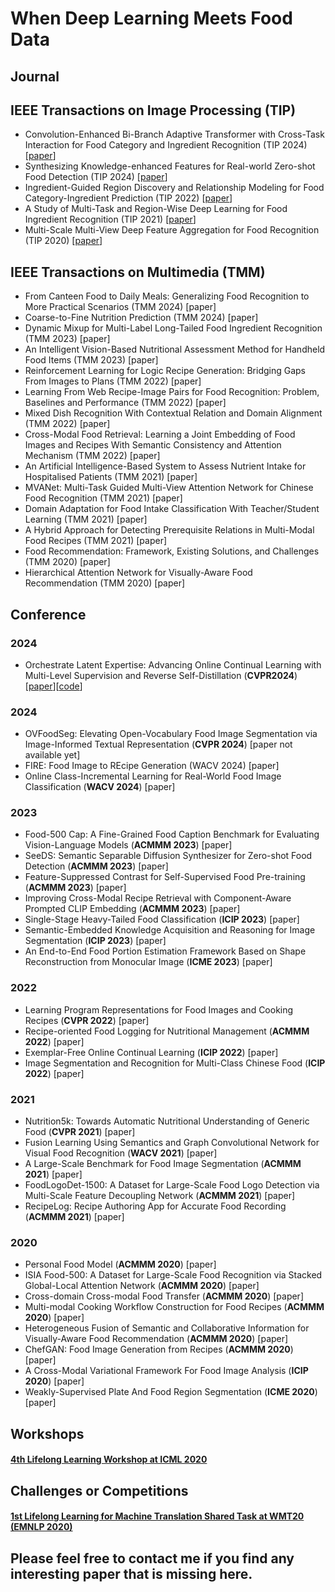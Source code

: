 # When Deep Learning Meets Food Data
## Journal
## IEEE Transactions on Image Processing (TIP)
- <a name="todo"></a> Convolution-Enhanced Bi-Branch Adaptive Transformer with Cross-Task Interaction for Food Category and Ingredient Recognition (TIP 2024) [[paper](https://ieeexplore.ieee.org/abstract/document/10471331)]
- <a name="todo"></a> Synthesizing Knowledge-enhanced Features for Real-world Zero-shot Food Detection (TIP 2024) [[paper](https://ieeexplore.ieee.org/abstract/document/10423421)]
- <a name="todo"></a> Ingredient-Guided Region Discovery and Relationship Modeling for Food Category-Ingredient Prediction (TIP 2022) [[paper](https://ieeexplore.ieee.org/document/9846887)]
- <a name="todo"></a> A Study of Multi-Task and Region-Wise Deep Learning for Food Ingredient Recognition (TIP 2021) [[paper](https://ieeexplore.ieee.org/document/9305995)]
- <a name="todo"></a> Multi-Scale Multi-View Deep Feature Aggregation for Food Recognition (TIP 2020) [[paper](https://ieeexplore.ieee.org/document/8779586)]
## IEEE Transactions on Multimedia (TMM)
- <a name="todo"></a> From Canteen Food to Daily Meals: Generalizing Food Recognition to More Practical Scenarios (TMM 2024) [paper]
- <a name="todo"></a> Coarse-to-Fine Nutrition Prediction (TMM 2024) [paper]
- <a name="todo"></a> Dynamic Mixup for Multi-Label Long-Tailed Food Ingredient Recognition (TMM 2023) [paper]
- <a name="todo"></a> An Intelligent Vision-Based Nutritional Assessment Method for Handheld Food Items (TMM 2023) [paper]
- <a name="todo"></a> Reinforcement Learning for Logic Recipe Generation: Bridging Gaps From Images to Plans (TMM 2022) [paper]
- <a name="todo"></a> Learning From Web Recipe-Image Pairs for Food Recognition: Problem, Baselines and Performance (TMM 2022) [paper]
- <a name="todo"></a> Mixed Dish Recognition With Contextual Relation and Domain Alignment (TMM 2022) [paper]
- <a name="todo"></a> Cross-Modal Food Retrieval: Learning a Joint Embedding of Food Images and Recipes With Semantic Consistency and Attention Mechanism (TMM 2022) [paper]
- <a name="todo"></a> An Artificial Intelligence-Based System to Assess Nutrient Intake for Hospitalised Patients (TMM 2021) [paper]
- <a name="todo"></a> MVANet: Multi-Task Guided Multi-View Attention Network for Chinese Food Recognition (TMM 2021) [paper]
- <a name="todo"></a> Domain Adaptation for Food Intake Classification With Teacher/Student Learning (TMM 2021) [paper]
- <a name="todo"></a> A Hybrid Approach for Detecting Prerequisite Relations in Multi-Modal Food Recipes (TMM 2021) [paper]
- <a name="todo"></a> Food Recommendation: Framework, Existing Solutions, and Challenges (TMM 2020) [paper]
- <a name="todo"></a> Hierarchical Attention Network for Visually-Aware Food Recommendation (TMM 2020) [paper]
## Conference 

### 2024
- <a name="todo"></a> Orchestrate Latent Expertise: Advancing Online Continual Learning with Multi-Level Supervision and Reverse Self-Distillation (**CVPR2024**)[[paper](https://arxiv.org/abs/2404.00417)][[code](https://github.com/AnAppleCore/MOSE)]
### 2024
- <a name="todo"></a> OVFoodSeg: Elevating Open-Vocabulary Food Image Segmentation via Image-Informed Textual Representation (**CVPR 2024**) [paper not available yet]
- <a name="todo"></a> FIRE: Food Image to REcipe Generation (WACV 2024) [paper]
- <a name="todo"></a> Online Class-Incremental Learning for Real-World Food Image Classification (**WACV 2024**) [paper]
### 2023
- <a name="todo"></a> Food-500 Cap: A Fine-Grained Food Caption Benchmark for Evaluating Vision-Language Models (**ACMMM 2023**) [paper]
- <a name="todo"></a> SeeDS: Semantic Separable Diffusion Synthesizer for Zero-shot Food Detection (**ACMMM 2023**) [paper]
- <a name="todo"></a> Feature-Suppressed Contrast for Self-Supervised Food Pre-training (**ACMMM 2023**) [paper]
- <a name="todo"></a> Improving Cross-Modal Recipe Retrieval with Component-Aware Prompted CLIP Embedding (**ACMMM 2023**) [paper]
- <a name="todo"></a> Single-Stage Heavy-Tailed Food Classification (**ICIP 2023**) [paper]
- <a name="todo"></a> Semantic-Embedded Knowledge Acquisition and Reasoning for Image Segmentation (**ICIP 2023**) [paper]
- <a name="todo"></a> An End-to-End Food Portion Estimation Framework Based on Shape Reconstruction from Monocular Image (**ICME 2023**) [paper]
### 2022
- <a name="todo"></a> Learning Program Representations for Food Images and Cooking Recipes (**CVPR 2022**) [paper]
- <a name="todo"></a> Recipe-oriented Food Logging for Nutritional Management (**ACMMM 2022**) [paper]
- <a name="todo"></a> Exemplar-Free Online Continual Learning (**ICIP 2022**) [paper]
- <a name="todo"></a> Image Segmentation and Recognition for Multi-Class Chinese Food (**ICIP 2022**) [paper]
### 2021
- <a name="todo"></a> Nutrition5k: Towards Automatic Nutritional Understanding of Generic Food (**CVPR 2021**) [paper]
- <a name="todo"></a> Fusion Learning Using Semantics and Graph Convolutional Network for Visual Food Recognition (**WACV 2021**) [paper]
- <a name="todo"></a> A Large-Scale Benchmark for Food Image Segmentation (**ACMMM 2021**) [paper]
- <a name="todo"></a> FoodLogoDet-1500: A Dataset for Large-Scale Food Logo Detection via Multi-Scale Feature Decoupling Network (**ACMMM 2021**) [paper]
- <a name="todo"></a> RecipeLog: Recipe Authoring App for Accurate Food Recording (**ACMMM 2021**) [paper]
### 2020
- <a name="todo"></a> Personal Food Model (**ACMMM 2020**) [paper]
- <a name="todo"></a> ISIA Food-500: A Dataset for Large-Scale Food Recognition via Stacked Global-Local Attention Network (**ACMMM 2020**) [paper]
- <a name="todo"></a> Cross-domain Cross-modal Food Transfer (**ACMMM 2020**) [paper]
- <a name="todo"></a> Multi-modal Cooking Workflow Construction for Food Recipes (**ACMMM 2020**) [paper]
- <a name="todo"></a> Heterogeneous Fusion of Semantic and Collaborative Information for Visually-Aware Food Recommendation (**ACMMM 2020**) [paper]
- <a name="todo"></a> ChefGAN: Food Image Generation from Recipes (**ACMMM 2020**) [paper]
- <a name="todo"></a> A Cross-Modal Variational Framework For Food Image Analysis (**ICIP 2020**) [paper]
- <a name="todo"></a> Weakly-Supervised Plate And Food Region Segmentation (**ICME 2020**) [paper]

## Workshops
#### [4th Lifelong Learning Workshop at ICML 2020](https://lifelongml.github.io/)


## Challenges or Competitions
#### [1st Lifelong Learning for Machine Translation Shared Task at WMT20 (EMNLP 2020)](http://www.statmt.org/wmt20/lifelong-learning-task.html)

## Please feel free to contact me if you find any interesting paper that is missing here.

